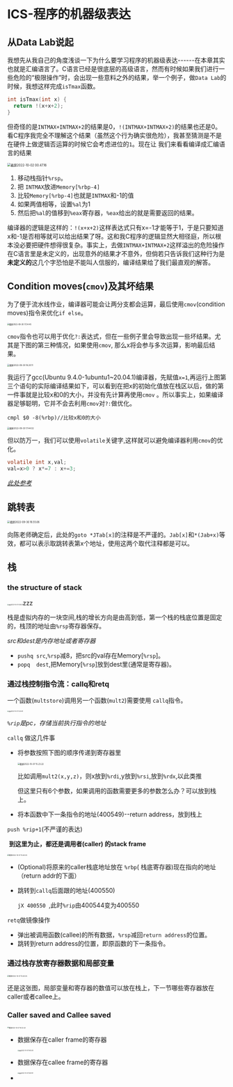 # ICS-程序的机器级表达

## 从Data Lab说起

我想先从我自己的角度浅谈一下为什么要学习程序的机器级表达------在本章其实也就是汇编语言了。C语言已经是很底层的高级语言，然而有时候如果我们进行一些危险的“极限操作”时，会出现一些意料之外的结果，举一个例子，做`Data Lab`的时候，我想这样完成`isTmax`函数。

```c
int isTmax(int x) {
  return !(x+x+2);
}
```

但奇怪的是`INTMAX+INTMAX+2`的结果是0，`!(INTMAX+INTMAX+2)`的结果也还是0。看C程序我完全不理解这个结果（虽然这个行为确实很危险），我甚至猜测是不是在硬件上做逻辑否运算的时候它会考虑进位的`1`。现在让	我们来看看编译成汇编语言的结果

<img src="http://cdn.zhengyanchen.cn/img202210020047745.png" alt="截屏2022-10-02 00.47.16" style="zoom:50%;" />

1. 移动栈指针`%rsp`。
2. 把 `INTMAX`放进`Memory[%rbp-4]`
3. 比较`Memory[%rbp-4]`也就是`INTMAX`和-1的值
4. 如果两值相等，设置`%al`为1
5. 然后把`%al`的值移到`%eax`寄存器，`%eax`给出的就是需要返回的结果。

编译器的逻辑是这样的：`!(x+x+2)`这样表达式只有x=-1才能等于1，于是只要知道x和-1是否相等就可以给出结果了呀。这和我C程序的逻辑显然大相径庭，所以根本没必要把硬件想得很复杂。事实上，去做`INTMAX+INTMAX+2`这样溢出的危险操作在C语言里是未定义的，出现意外的结果才不意外，但倘若只告诉我们这种行为是**未定义的**这几个字恐怕是不能叫人信服的，编译结果给了我们最直观的解答。



## Condition moves(`cmov`)及其坏结果

 为了便于流水线作业，编译器可能会让两分支都会运算，最后使用`cmov`(condition moves)指令来优化`if else`。

<img src="http://cdn.zhengyanchen.cn/img202209301734075.png" alt="截屏2022-09-30 17.34.45" style="zoom:30%;" />

`cmov`指令也可以用于优化`?:`表达式，但在一些例子里会导致出现一些坏结果。尤其是下图的第三种情况，如果使用`cmov`, 那么x将会参与多次运算，影响最后结果。

<img src="http://cdn.zhengyanchen.cn/img202209301620499.png" alt="截屏2022-09-30 16.20.11" style="zoom: 33%;" />

我运行了gcc(Ubuntu 9.4.0-1ubuntu1~20.04.1)编译器，先赋值`x=1`,再运行上图第三个语句的实际编译结果如下，可以看到在把x的初始化值放在栈区以后，做的第一件事就是比较x和0的大小，并没有先计算再使用`cmov` 。所以事实上，如果编译器足够聪明，它并不会去利用`cmov`对`?:`做优化。

```assembly
cmpl $0 -8(%rbp)//比较x和0的大小
```

<img src="http://cdn.zhengyanchen.cn/img202209301744162.png" alt="截屏2022-09-30 17.44.02" style="zoom:33%;" />

但以防万一，我们可以使用`volatile`关键字,这样就可以避免编译器利用`cmov`的优化。

```c
volatile int x,val;
val=x>0 ? x*=7 : x+=3;
```

*[此处参考](https://stackoverflow.com/questions/50455515/is-the-conditional-move-optimization-against-the-c-standard)*

## 跳转表

<img src="http://cdn.zhengyanchen.cn/img202209301655110.png" alt="截屏2022-09-30 16.55.06" style="zoom:40%;" />

向陈老师确定后，此处的`goto *JTab[x]`的注释是不严谨的。`Jab[x]`和`*(Jab+x)`等效，都可以表示取跳转表第x个地址，使用这两个取代注释都是可以。



## 栈

### the structure of stack

<img src="http://cdn.zhengyanchen.cn/img202210071416650.png" alt="截屏2022-10-07 14.16.28" style="zoom:20%;" />zzz

栈是虚拟内存的一块空间,栈的增长方向是由高到低，第一个栈的栈底位置是固定的，栈顶的地址由`%rsp`寄存器保存。

*src和dest是内存地址或者寄存器*

*  `pushq src`,`%rsp`减8，把src的val存在Memory[`%rsp`]。
*  `popq  dest`,把Memory[`%rsp`]放到dest里(通常是寄存器)。

### 通过栈控制指令流：callq和retq

 一个函数(`multstore`)调用另一个函数(`mult2`)需要使用  `callq`指令。

<img src="http://cdn.zhengyanchen.cn/img202210071449477.png" alt="截屏2022-10-07 14.49.41" style="zoom:20%;" />

*`%rip`是pc，存储当前执行指令的地址*

`callq` 做这几件事

* 将参数按照下图的顺序传递到寄存器里

  <img src="http://cdn.zhengyanchen.cn/img202210071523516.png" alt="截屏2022-10-07 15.23.22" style="zoom:33%;" />

  比如调用`mult2(x,y,z)`，则x放到`%rdi`,y放到`%rsi`,放到`%rdx`,以此类推

  但这里只有6个参数，如果调用的函数需要更多的参数怎么办？可以放到栈上。

*  将本函数中下一条指令的地址(400549)--return address，放到栈上

  `push %rip+1`(不严谨的表达)

​	**到这里为止，都还是调用者(caller) 的stack frame**

<img src="http://cdn.zhengyanchen.cn/img202210071540327.png" alt="截屏2022-10-07 15.40.25" style="zoom:25%;" />

* (Optional)将原来的caller栈底地址放在 `%rbp`( 栈底寄存器)现在指向的地址（return addr的下面）

* 跳转到`callq`后面跟的地址(400550)

  `jX 400550 `,此时`%rip`由400544变为400550

  

`retq`做镜像操作

* 弹出被调用函数(callee)的所有数据，`%rsp`减回`return address`的位置。
* 跳转到return address的位置，即原函数的下一条指令。

###  通过栈存放寄存器数据和局部变量



<img src="http://cdn.zhengyanchen.cn/img202210071540327.png" alt="截屏2022-10-07 15.40.25" style="zoom:25%;" />

还是这张图，局部变量和寄存器的数值可以放在栈上，下一节哪些寄存器放在caller或者callee上。

### Caller saved and Callee saved

<img src="http://cdn.zhengyanchen.cn/img202210071602093.png" alt="截屏2022-10-07 16.02.43" style="zoom:23%;" />

* 数据保存在caller frame的寄存器

  <img src="http://cdn.zhengyanchen.cn/img202210071605818.png" alt="截屏2022-10-07 16.05.30" style="zoom:20%;" />

* 数据保存在callee frame的寄存器

  <img src="http://cdn.zhengyanchen.cn/img202210071609611.png" alt="截屏2022-10-07 16.09.18" style="zoom:20%;" />

  

* 

  

  

  

